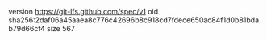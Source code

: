 version https://git-lfs.github.com/spec/v1
oid sha256:2daf06a45aaea8c776c42696b8c918cd7fdece650ac84f1d0b81bdab79d66cf4
size 567
